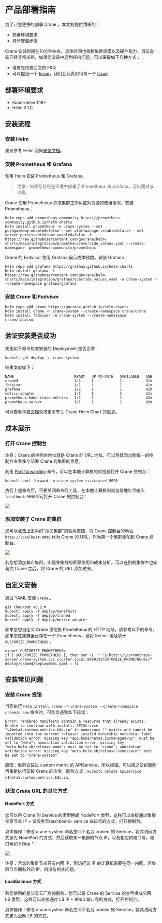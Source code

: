 # 产品部署指南

为了让您更快的部署 Crane ，本文档提供清晰的：

* 部署环境要求
* 具体安装步骤

Crane 安装时间在10分钟左右，具体时间也依赖集群规模以及硬件能力。目前安装已经非常成熟，如果您安装中遇到任何问题，可以采取如下几种方式：

* 请首先检查后文的 F&Q
* 可以提出一个 [Issue](https://github.com/gocrane/crane/issues/new?assignees=&labels=kind%2Fbug&template=bug_report.md&title=)，我们会认真对待每一个 [Issue](https://github.com/gocrane/crane/issues)

## 部署环境要求

- Kubernetes 1.18+
- Helm 3.1.0

## 安装流程

### 安装 Helm

建议参考 Helm 官网[安装文档](https://helm.sh/docs/intro/install/)。

### 安装 Prometheus 和 Grafana

使用 Helm 安装 Prometheus 和 Grafana。

> 注意：如果您已经在环境中部署了 Prometheus 和 Grafana，可以跳过该步骤。

Crane 使用 Prometheus 抓取集群工作负载对资源的使用情况。安装 Prometheus：

```shell
helm repo add prometheus-community https://prometheus-community.github.io/helm-charts
helm install prometheus -n crane-system --set pushgateway.enabled=false --set alertmanager.enabled=false --set server.persistentVolume.enabled=false -f https://raw.githubusercontent.com/gocrane/helm-charts/main/integration/prometheus/override_values.yaml --create-namespace  prometheus-community/prometheus
```

Crane 的 Fadvisor 使用 Grafana 展示成本预估。安装 Grafana：

```console
helm repo add grafana https://grafana.github.io/helm-charts
helm install grafana -f https://raw.githubusercontent.com/gocrane/helm-charts/main/integration/grafana/override_values.yaml -n crane-system --create-namespace grafana/grafana
```

### 安装 Crane 和 Fadvisor

```console
helm repo add crane https://gocrane.github.io/helm-charts
helm install crane -n crane-system --create-namespace crane/crane
helm install fadvisor -n crane-system --create-namespace crane/fadvisor
```



## 验证安装是否成功

使用如下命令检查安装的 Deployment 是否正常：

```console
kubectl get deploy -n crane-system
```

结果类似如下：

```shell
NAME                            READY   UP-TO-DATE   AVAILABLE   AGE
craned                          1/1     1            1           31m
fadvisor                        1/1     1            1           41m
grafana                         1/1     1            1           42m
metric-adapter                  1/1     1            1           31m
prometheus-kube-state-metrics   1/1     1            1           43m
prometheus-server               1/1     1            1           43m
```

可以查看本篇[文档](https://github.com/gocrane/helm-charts/blob/main/charts/crane/README.md)获取更多有关 Crane Helm Chart 的信息。

## 成本展示

### 打开 Crane 控制台

注意：Crane 的控制台地址就是 Crane 的 URL 地址，可以将其添加到统一的控制台查看多个部署 Crane 的集群的信息。

利用 [Port forwarding](https://kubernetes.io/docs/tasks/access-application-cluster/port-forward-access-application-cluster/) 命令，可以在本地计算机的浏览器打开 Crane 控制台：

```
kubectl port-forward -n crane-system svc/craned 9090
```

执行上述命令后，不要关闭命令行工具，在本地计算机的浏览器地址里输入 `localhost:9090`即可打开 Crane 的控制台：

![](../../images/crane-dashboard.png)



### 添加安装了 Crane 的集群

您可以点击上图中的“添加集群”的蓝色按钮，将 Crane 控制台的地址 `http://localhost:9090` 作为 Crane 的 URL，作为第一个集群添加到 Crane 控制台。

![](../../images/add_cluster.png)

若您想添加其它集群，实现多集群的资源使用和成本分析。可以在别的集群中也安装完 Crane 之后，将 Crane 的 URL 添加进来。

## 自定义安装

通过 YAML 安装 `Crane` 。

```console
git checkout v0.2.0
kubectl apply -f deploy/manifests 
kubectl apply -f deploy/craned 
kubectl apply -f deploy/metric-adapter
```

如果您想自定义 Crane 里配置 Prometheus 的 HTTP 地址，请参考以下的命令。如果您在集群里已存在一个 Prometheus，请将 Server 地址填于`CUSTOMIZE_PROMETHEUS` 。

```console
export CUSTOMIZE_PROMETHEUS=
if [ $CUSTOMIZE_PROMETHEUS ]; then sed -i '' "s/http:\/\/prometheus-server.crane-system.svc.cluster.local:8080/${CUSTOMIZE_PROMETHEUS}/" deploy/craned/deployment.yaml ; fi
```

## 安装常见问题

### 安装 Crane 报错

当您执行 `helm install crane -n crane-system --create-namespace crane/crane` 命令时，可能会遇到如下错误：

```shell
Error: rendered manifests contain a resource that already exists. Unable to continue with install: APIService "v1beta1.custom.metrics.k8s.io" in namespace "" exists and cannot be imported into the current release: invalid ownership metadata; label validation error: missing key "app.kubernetes.io/managed-by": must be set to "Helm"; annotation validation error: missing key "meta.helm.sh/release-name": must be set to "crane"; annotation validation error: missing key "meta.helm.sh/release-namespace": must be set to "crane-system"
```

原因：集群安装过 custom metric 的 APIService，所以报错。可以把之前的删除再重新执行安装 Crane 的命令，删除方式：`kubectl delete apiservice v1beta1.custom.metrics.k8s.io`。

### 获取 Crane URL 的其它方式

#### NodePort 方式

您可以将 Crane 的 Service 的类型换成 NodePort 类型，这样可以直接通过集群任意节点 IP + 该服务里dashboard- service 端口号的方式，打开控制台。

具体操作：修改 crane-system 命名空间下名为 craned 的 Service，将其访问方式该为 NodePort 的方式，然后获取某一集群的节点 IP，以及相应的端口号，端口号如下所示：

![](../../images/dashboard_nodeport.png)

注意：若您的集群节点只有内网 IP，则访问该 IP 的计算机需要在同一内网。若集群节点拥有外网 IP，则没有相关问题。

#### LoadBalance 方式

若您使用的是公有云厂商的服务，您可以将 Crane 的 Service 的类型换成公网 LB 类型，这样可以直接通过 LB IP + 9090 端口号的方式，打开控制台。

具体操作：修改 crane-system 命名空间下名为 craned 的 Service，将其访问方式该为公网 LB 的方式。
